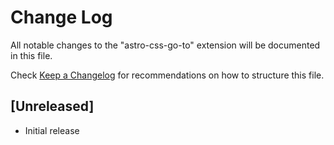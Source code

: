 # Change Log

All notable changes to the "astro-css-go-to" extension will be documented in this file.

Check [Keep a Changelog](http://keepachangelog.com/) for recommendations on how to structure this file.

## [Unreleased]

- Initial release